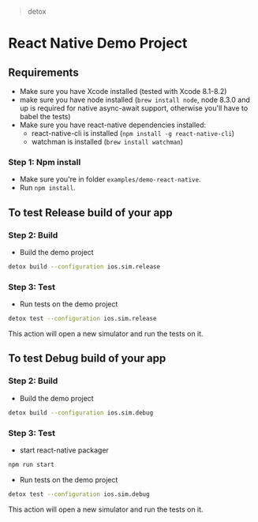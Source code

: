 > detox

# React Native Demo Project

## Requirements

* Make sure you have Xcode installed (tested with Xcode 8.1-8.2)
* make sure you have node installed (`brew install node`, node 8.3.0 and up is required for native async-await support, otherwise you'll have to babel the tests)
* Make sure you have react-native dependencies installed:
   * react-native-cli is installed (`npm install -g react-native-cli`)
   * watchman is installed (`brew install watchman`)

### Step 1: Npm install

* Make sure you're in folder `examples/demo-react-native`.
* Run `npm install`.

## To test Release build of your app
### Step 2: Build 
* Build the demo project
 
 ```sh
 detox build --configuration ios.sim.release
 ```
 
### Step 3: Test 
* Run tests on the demo project
 
 ```sh
 detox test --configuration ios.sim.release
 ```
 This action will open a new simulator and run the tests on it.

## To test Debug build of your app
### Step 2: Build 
* Build the demo project
 
 ```sh
 detox build --configuration ios.sim.debug
 ```
 
### Step 3: Test 

 * start react-native packager
 
  ```sh
 npm run start
 ```
 * Run tests on the demo project
 
 ```sh
 detox test --configuration ios.sim.debug
 ```
 This action will open a new simulator and run the tests on it.

